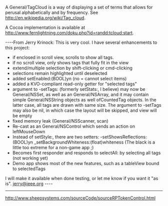 A General/TagCloud is a way of displaying a set of terms that allows for perusal alphabetically and by frequency. See http://en.wikipedia.org/wiki/Tag_cloud.

A Cocoa implementation is available at http://www.fernlightning.com/doku.php?id=randd:tcloud:start.

----From Jerry Krinock:  This is very cool.  I have several enhancements to this project:

- if enclosed in scroll view, scrolls to show all tags.
- if no scroll view, only shows tags that fully fit in the view
- extend/multiple selection by shift-clicking or cmd-clicking
- selections remain highlighted until deselected
- added setEnabled:(BOOL)yn  (no = cannot select items)
- added a KVO-compliant read-only getter for "selected tags"
- argument to -setTags: (formerly setStats:, I believe) may now be
   General/NSSet, as well as an General/NSArray, and it may contain simple
   General/NSString objects as well ofCountedTag objects.
   In the latter case, all tags are drawn with same size.
   The argument to -setTags may also be nil, in which case the
   layout will be skipped, and view will be empty
- fixed memory leak (General/NSScanner, scan)
- Re-cast as an General/NSControl which sends an action on leftMouseDown
- Instead of setStyle:, there are two setters:
     -setShowsReflections:(BOOL)yn
     _setBackgroundWhiteness:(float)whiteness
        (The black is a little too extreme for a non-game app ;)
- Becomes first responder and responds to selectAll: by
   selecting all tags (not working yet)
- Demo app shows most of the new features, such as a tableView
   bound to selectedTags

I will make it available when done testing, or let me know if you want it "as is".  jerry@ieee.org  ----


----

http://www.sheepsystems.com/sourceCode/sourceRPTokenControl.html